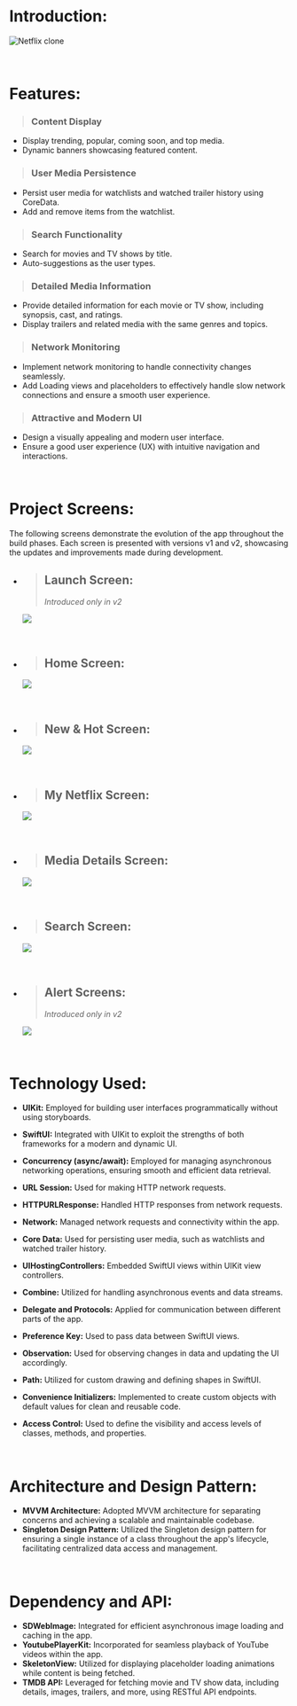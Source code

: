 
# Introduction:
![Netflix clone](https://i.ibb.co/mbqCHW1/Introduction-Heroheader.jpg)

<br>

# Features:
> ### Content Display
  - Display trending, popular, coming soon, and top media.
  - Dynamic banners showcasing featured content.
    
> ### User Media Persistence
  - Persist user media for watchlists and watched trailer history using CoreData.
  - Add and remove items from the watchlist.
    
> ### Search Functionality
  - Search for movies and TV shows by title.
  - Auto-suggestions as the user types.
    
> ### Detailed Media Information
  - Provide detailed information for each movie or TV show, including synopsis, cast, and ratings.
  - Display trailers and related media with the same genres and topics.
    
> ### Network Monitoring
  - Implement network monitoring to handle connectivity changes seamlessly.
  - Add Loading views and placeholders to effectively handle slow network connections and ensure a smooth user experience.
    
> ### Attractive and Modern UI
  - Design a visually appealing and modern user interface.
  - Ensure a good user experience (UX) with intuitive navigation and interactions.

<br>
  
# Project Screens:
The following screens demonstrate the evolution of the app throughout the build phases. Each screen is presented with versions v1 and v2, showcasing the updates and improvements made during development.


- > ## **Launch Screen:**
  > *Introduced only in v2*
  
  ![](https://i.ibb.co/vsYtZx1/1-copy.png)
  
<br>

- > ## **Home Screen:**
  ![](https://i.ibb.co/gSX3GGs/2-copy.png)

<br>

- > ## **New & Hot Screen:**
  ![](https://i.ibb.co/SJftzGz/3.png)

<br>

- > ## **My Netflix Screen:**
  ![](https://i.ibb.co/WDSTzJR/4.png)

<br>

- > ## **Media Details Screen:**
  ![](https://i.ibb.co/FshjL3g/V1-15x13in.png)

<br>

- > ## **Search Screen:**
  ![](https://i.ibb.co/n6QYYzh/1.png)

<br>

- > ## **Alert Screens:**
  > *Introduced only in v2*
   
  ![](https://i.ibb.co/h13BjCH/ALerts.png)

<br>

# Technology Used:
- **UIKit:** Employed for building user interfaces programmatically without using storyboards.

- **SwiftUI:** Integrated with UIKit to exploit the strengths of both frameworks for a modern and dynamic UI.

- **Concurrency (async/await):** Employed for managing asynchronous networking operations, ensuring smooth and efficient data retrieval.

- **URL Session:** Used for making HTTP network requests.

- **HTTPURLResponse:** Handled HTTP responses from network requests.

- **Network:** Managed network requests and connectivity within the app.

- **Core Data:** Used for persisting user media, such as watchlists and watched trailer history.

- **UIHostingControllers:** Embedded SwiftUI views within UIKit view controllers.

- **Combine:** Utilized for handling asynchronous events and data streams.

- **Delegate and Protocols:** Applied for communication between different parts of the app.

- **Preference Key:** Used to pass data between SwiftUI views.

- **Observation:** Used for observing changes in data and updating the UI accordingly.

- **Path:** Utilized for custom drawing and defining shapes in SwiftUI.

- **Convenience Initializers:** Implemented to create custom objects with default values for clean and reusable code.

- **Access Control:** Used to define the visibility and access levels of classes, methods, and properties.

<br>

# Architecture and Design Pattern:
- **MVVM Architecture:** Adopted MVVM architecture for separating concerns and achieving a scalable and maintainable codebase.
- **Singleton Design Pattern:** Utilized the Singleton design pattern for ensuring a single instance of a class throughout the app's lifecycle, facilitating centralized data access and management.

<br>

# Dependency and API:
- **SDWebImage:** Integrated for efficient asynchronous image loading and caching in the app.
- **YoutubePlayerKit:** Incorporated for seamless playback of YouTube videos within the app.
- **SkeletonView:** Utilized for displaying placeholder loading animations while content is being fetched.
- **TMDB API:** Leveraged for fetching movie and TV show data, including details, images, trailers, and more, using RESTful API endpoints.

<br>

